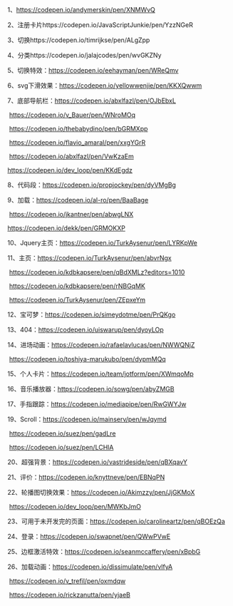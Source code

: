 1、https://codepen.io/andymerskin/pen/XNMWvQ

2、注册卡片https://codepen.io/JavaScriptJunkie/pen/YzzNGeR

3、切换https://codepen.io/timrijkse/pen/ALgZpp

4、分类https://codepen.io/jalajcodes/pen/wvGKZNy

5、切换特效：https://codepen.io/eehayman/pen/WReQmv

6、svg下滑效果：https://codepen.io/yellowwenjie/pen/KKXQwwm

7、底部导航栏：https://codepen.io/abxlfazl/pen/OJbEbxL

​			     https://codepen.io/v_Bauer/pen/WNroMOq

​			     https://codepen.io/thebabydino/pen/bGRMXpp

​                             https://codepen.io/flavio_amaral/pen/xxgYGrR

​			https://codepen.io/abxlfazl/pen/VwKzaEm

https://codepen.io/dev_loop/pen/KKdEgdz

8、代码段：https://codepen.io/propjockey/pen/dyVMgBg

9、加载：https://codepen.io/al-ro/pen/BaaBage

​		https://codepen.io/jkantner/pen/abwgLNX

https://codepen.io/dekk/pen/GRMOKXP

10、Jquery主页：https://codepen.io/TurkAysenur/pen/LYRKpWe

11、主页：https://codepen.io/TurkAysenur/pen/abvrNgx

​                    https://codepen.io/kdbkapsere/pen/qBdXMLz?editors=1010

​                     https://codepen.io/kdbkapsere/pen/rNBGqMK

​			https://codepen.io/TurkAysenur/pen/ZEpxeYm

12、宝可梦：https://codepen.io/simeydotme/pen/PrQKgo

13、404：https://codepen.io/uiswarup/pen/dyoyLOp

14、进场动画：https://codepen.io/rafaelavlucas/pen/NWWQNjZ

​			    https://codepen.io/toshiya-marukubo/pen/dypmMQq

15、个人卡片：https://codepen.io/team/jotform/pen/XWmqoMp

16、音乐播放器：https://codepen.io/sowg/pen/abyZMGB

17、手指跟踪：https://codepen.io/mediapipe/pen/RwGWYJw

19、Scroll：https://codepen.io/mainserv/pen/wJqymd

​			https://codepen.io/suez/pen/gadLre

​			https://codepen.io/suez/pen/LCHlA

20、超强背景：https://codepen.io/vastrideside/pen/qBXqavY

21、评价：https://codepen.io/knyttneve/pen/EBNqPN

22、轮播图切换效果：https://codepen.io/Akimzzy/pen/JjGKMoX

​			https://codepen.io/dev_loop/pen/MWKbJmO

23、可用于未开发完的页面：https://codepen.io/carolineartz/pen/qBOEzQa

24、登录：https://codepen.io/swapnet/pen/QWwPVwE

25、边框激活特效：https://codepen.io/seanmccaffery/pen/xBpbG

26、加载动画：https://codepen.io/dissimulate/pen/vlfyA

​			https://codepen.io/v_trefil/pen/oxmdqw

​			https://codepen.io/rickzanutta/pen/yjaeB

